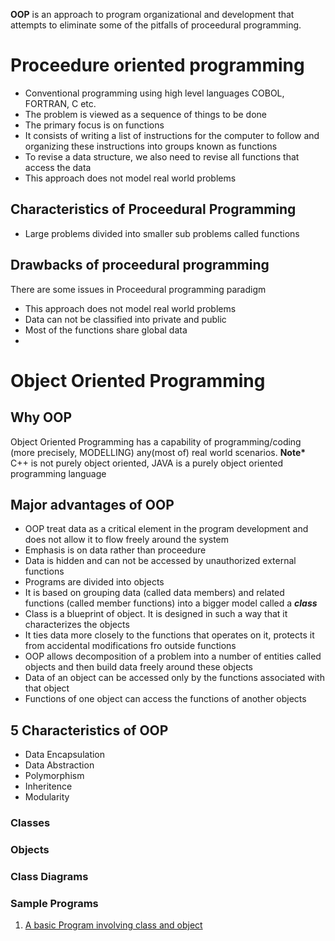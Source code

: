 <b>OOP</b> is an approach to program organizational and development that attempts to eliminate some of the pitfalls of proceedural programming.<br />

# Proceedure oriented programming
  * Conventional programming using high level languages COBOL, FORTRAN, C etc.
  * The problem is viewed as a sequence of things to be done
  * The primary focus is on functions
  * It consists of writing a list of instructions for the computer to follow and organizing these instructions into groups known as functions
  * To revise a data structure, we also need to revise all functions that access the data
  * This approach does not model real world problems

## Characteristics of Proceedural Programming
  * Large problems divided into smaller sub problems called functions

## Drawbacks of proceedural programming
There are some issues in Proceedural programming paradigm
  * This approach does not model real world problems
  * Data can not be classified into private and public
  * Most of the functions share global data
  *

# Object Oriented Programming

## Why OOP
Object Oriented Programming has a capability of programming/coding (more precisely, MODELLING) any(most of) real world scenarios.
<b>Note* </b> C++ is not purely object oriented, JAVA is a purely object oriented programming language

## Major advantages of OOP
  * OOP treat data as a critical element in the program development and does not allow it to flow freely around the system
  * Emphasis is on data rather than proceedure
  * Data is hidden and can not be accessed by unauthorized external functions
  * Programs are divided into objects
  * It is based on grouping data (called data members) and related functions (called member functions) into a bigger model called a ***class***
  * Class is a blueprint of object. It is designed in such a way that it characterizes the objects
  * It ties data more closely to the functions that operates on it, protects it from accidental modifications fro outside functions
  * OOP allows decomposition of a problem into a number of entities called objects and then build data freely around these objects
  * Data of an object can be accessed only by the functions associated with that object
  * Functions of one object can access the functions of another objects

## 5 Characteristics of OOP
  * Data Encapsulation
  * Data Abstraction
  * Polymorphism
  * Inheritence
  * Modularity

### Classes

### Objects

### Class Diagrams

### Sample Programs
  1. [A basic Program involving class and object](IntroToOOPS.cpp)
